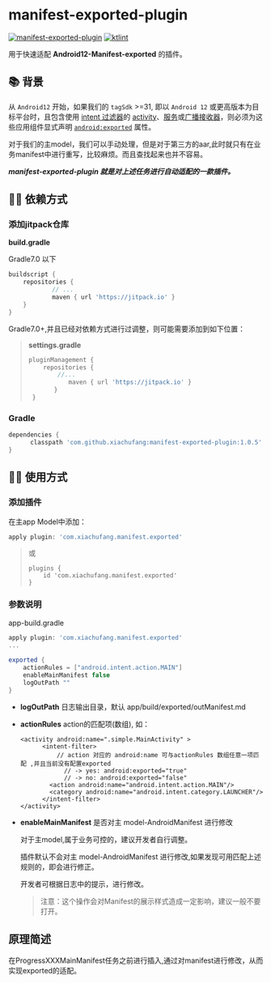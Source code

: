 # manifest-exported-plugin
[![manifest-exported-plugin](https://jitpack.io/v/xiachufang/manifest-exported-plugin.svg)](https://jitpack.io/#xiachufang/manifest-exported-plugin) [![ktlint](https://img.shields.io/badge/code%20style-%E2%9D%A4-FF4081.svg)](https://ktlint.github.io/)

用于快速适配 **Android12-Manifest-exported** 的插件。

## 📚 背景

从 `Android12` 开始，如果我们的 `tagSdk` >=31, 即以 `Android 12` 或更高版本为目标平台时，且包含使用 [intent 过滤器](https://developer.android.com/guide/components/intents-filters#Receiving)的 [activity](https://developer.android.com/guide/components/activities/intro-activities)、[服务](https://developer.android.com/guide/components/services)或[广播接收器](https://developer.android.com/guide/components/broadcasts)，则必须为这些应用组件显式声明 [`android:exported`](https://developer.android.com/guide/topics/manifest/activity-element#exported) 属性。

对于我们的主model，我们可以手动处理，但是对于第三方的aar,此时就只有在业务manifest中进行重写，比较麻烦。而且查找起来也并不容易。

***manifest-exported-plugin 就是对上述任务进行自动适配的一款插件。***

## 👨‍💻‍ 依赖方式

### 添加jitpack仓库

**build.gradle**

Gradle7.0 以下

```groovy
buildscript {
	repositories {
			// ...
			maven { url 'https://jitpack.io' }
	}
}
```

Gradle7.0+,并且已经对依赖方式进行过调整，则可能需要添加到如下位置：

> **settings.gradle**
>
> ```groovy
> pluginManagement {
>     repositories {
>         //...
>            maven { url 'https://jitpack.io' }
>        }
>  }
> ```

### Gradle

```groovy
dependencies {
      classpath 'com.github.xiachufang:manifest-exported-plugin:1.0.5'
}
```

## 👨‍🔧‍ 使用方式

### 添加插件

在主app Model中添加：

```groovy
apply plugin: 'com.xiachufang.manifest.exported'
```

> 或
>
> ```
> plugins {
>     id 'com.xiachufang.manifest.exported'
> }
> ```

### 参数说明

app-build.gradle

```groovy
apply plugin: 'com.xiachufang.manifest.exported'
...
  
exported {
    actionRules = ["android.intent.action.MAIN"]
    enableMainManifest false
    logOutPath ""
}
```

- **logOutPath** 日志输出目录，默认 app/build/exported/outManifest.md

- **actionRules** action的匹配项(数组), 如：

  ```
  <activity android:name=".simple.MainActivity" >
        <intent-filter>
            // action 对应的 android:name 可与actionRules 数组任意一项匹配 ,并且当前没有配置exported
              // -> yes: android:exported="true"
              // -> no: android:exported="false"
          <action android:name="android.intent.action.MAIN"/>
          <category android:name="android.intent.category.LAUNCHER"/>
        </intent-filter>
  </activity>
  ```

- **enableMainManifest** 是否对主 model-AndroidManifest 进行修改

  对于主model,属于业务可控的，建议开发者自行调整。

  插件默认不会对主 model-AndroidManifest 进行修改,如果发现可用匹配上述规则的，即会进行修正。
  
  开发者可根据日志中的提示，进行修改。

  > 注意：这个操作会对Manifest的展示样式造成一定影响，建议一般不要打开。

## 原理简述

在ProgressXXXMainManifest任务之前进行插入,通过对manifest进行修改，从而实现exported的适配。
